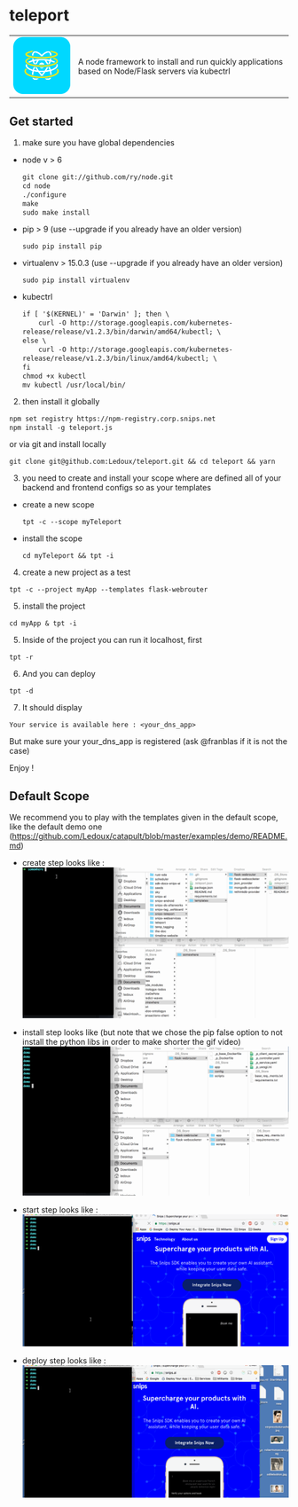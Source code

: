 # teleport

<table>
  <td>
    <img src="icon.png" alt="icon" title="made by @cecilesnips"/>
  </td>
  <td>
    A node framework to install and run quickly applications based on Node/Flask servers via kubectrl
  </td>
</table>

## Get started

1. make sure you have global dependencies

  - node v > 6
    ```
    git clone git://github.com/ry/node.git
    cd node
    ./configure
    make
    sudo make install
    ```

  - pip > 9 (use --upgrade if you already have an older version)
    ```
    sudo pip install pip
    ```

  - virtualenv > 15.0.3 (use --upgrade if you already have an older version)
    ```
    sudo pip install virtualenv
    ```

  - kubectrl
    ```
    if [ '$(KERNEL)' = 'Darwin' ]; then \
  		curl -O http://storage.googleapis.com/kubernetes-release/release/v1.2.3/bin/darwin/amd64/kubectl; \
  	else \
  		curl -O http://storage.googleapis.com/kubernetes-release/release/v1.2.3/bin/linux/amd64/kubectl; \
  	fi
  	chmod +x kubectl
  	mv kubectl /usr/local/bin/
    ```

2. then install it globally
  ```
  npm set registry https://npm-registry.corp.snips.net
  npm install -g teleport.js
  ```
  or via git and install locally
  ```
  git clone git@github.com:Ledoux/teleport.git && cd teleport && yarn
  ```

3. you need to create and install your scope where are defined all of your backend and frontend configs so as your templates
  - create a new scope
    ```
    tpt -c --scope myTeleport
    ```
  - install the scope
    ```
    cd myTeleport && tpt -i
    ```

4. create a new project as a test
  ```
  tpt -c --project myApp --templates flask-webrouter
  ```

5. install the project
  ```
  cd myApp & tpt -i
  ```

5. Inside of the project you can run it localhost, first
  ```
  tpt -r
  ```

6. And you can deploy
  ```
  tpt -d
  ```

7. It should display
  ```
  Your service is available here : <your_dns_app>
  ```
  But make sure your your_dns_app is registered (ask @franblas if it is not the case)

Enjoy !

## Default Scope

We recommend you to play with the templates given in the default scope, like the default demo one (https://github.com/Ledoux/catapult/blob/master/examples/demo/README.md)

  - create step looks like :
  ![alt text](gifs/teleport-create.gif "Demo Example Create")

  - install step looks like (but note that we chose the pip false option to not
    install the python libs in order to make shorter the gif video)
  ![alt text](gifs/teleport-install.gif "Demo Start")

  - start step looks like :
  ![alt text](gifs/teleport-start.gif "Demo Start")

  - deploy step looks like :
  ![alt text](gifs/teleport-deploy.gif "Demo Deploy")
